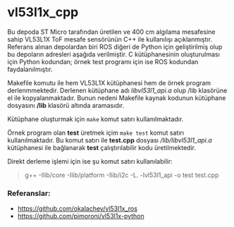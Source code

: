 # vl53l1x_cpp

Bu depoda ST Micro tarafından üretilen ve 400 cm algılama mesafesine sahip VL53L1X ToF mesafe sensörünün C++ ile kullanılışı açıklanmıştır. Referans alınan depolardan biri ROS diğeri de Python için geliştirilmiş olup bu depoların adresleri aşağıda verilmiştir. C kütüphanesinin oluşturulması için Python kodundan; örnek test programı için ise ROS kodundan faydalanılmıştır. 

Makefile komutu ile hem VL53L1X kütüphanesi hem de örnek program  derlenmmektedir. Derlenen kütüphane adı *libvl53l1_api.a* olup /lib klasörüne el ile kopyalanmaktadır. Bunun nedeni Makefile kaynak kodunun kütüphane dosyasını __/lib__ klasörü altında aramasıdır.

Kütüphane oluşturmak için `make` komut satırı kullanılmaktadır.

Örnek program olan __test__ üretmek içim `make test` komut satırı kullanılmaktadır. Bu komut satırı ile __test.cpp__ dosyası */lib/libvl53l1_api.a* kütüphanesi ile bağlanarak __test__ çalıştırılabilir kodu üretilmektedir.

Direkt derleme işlemi için ise şu komut satırı kullanılabilir:
> g++ -Ilib/core -Ilib/platform -Ilib/i2c -L. -lvl53l1_api -o test test.cpp

### Referanslar:
* https://github.com/okalachev/vl53l1x_ros
* https://github.com/pimoroni/vl53l1x-python

